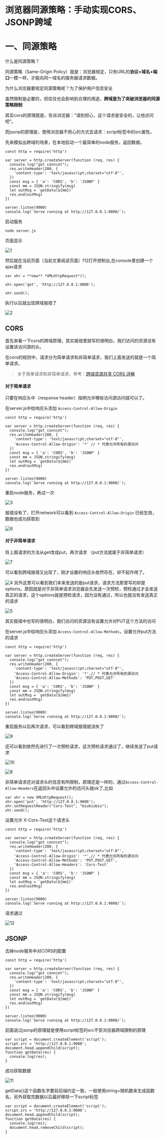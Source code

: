 # 浏览器同源策略：手动实现CORS、JSONP跨域

# 一、同源策略

什么是同源策略？

同源策略（Same-Origin Policy）就是：浏览器规定，只有URL的**协议+域名+端口**一模一样，才能向同一域名的服务器请求数据。

为什么浏览器要规定同源策略呢？为了保护用户信息安全

 虽然限制是必要的，但往往也会影响到合理的用途，**跨域是为了突破浏览器的同源策略限制**

其实cors的原理就是，告诉浏览器："请别担心，这个请求是安全的，让他访问吧"。

而jsonp的原理是，使用浏览器不担心的方式去请求：script标签中的src属性。

先来模拟出跨域的场景，在本地启动一个最简单的node服务，返回数据。

```
const http = require('http')

var server = http.createServer(function (req, res) {
  console.log("got conncet");
  res.writeHeader(200, {
    'content-type': 'text/javascript;charset="utf-8"',
  })
  const msg = { 'a': 'CORS', 'b': 'JSONP' }
  const mm = JSON.stringify(msg)
  let outMsg = `getData(${mm})`
  res.end(outMsg)
})

server.listen(9000)
console.log(`Serve running at http://127.0.0.1:9000/`);
```

启动服务

```
node server.js
```

页面显示

![1](https://gitee.com/youknowHRT/document/raw/master/imgs/2.png)

然后就在当前页面（当前文章阅读页面）f12打开控制台,在console里创建一个ajax请求

```
var xhr = **new** *XMLHttpRequest*();

xhr.open('get', 'http://127.0.0.1:9000');

xhr.send();
```

执行以后就出现跨域报错了

![2](https://gitee.com/youknowHRT/document/raw/master/imgs/1.png)

## CORS

首先来看一下cors的跨域原理，其实报错里就写的很明白，我们访问的资源没有设置该访问源的头。

在cors的规则中，请求分为简单请求和非简单请求，我们上面发送的就是一个简单请求。

> 关于简单请求和非简单请求，参考：[跨域资源共享 CORS 详解](http://www.ruanyifeng.com/blog/2016/04/cors.html)

#### 对于简单请求

只要在响应头中（response header）指明允许哪些访问源访问就可以了。

在server.js中给响应头添加 `Access-Control-Allow-Origin`

```
const http = require('http')

var server = http.createServer(function (req, res) {
  console.log("got conncet");
  res.writeHeader(200, {
    'content-type': 'text/javascript;charset="utf-8"',
    'Access-Control-Allow-Origin': '*' // * 代表允许所有的源访问
  })
  const msg = { 'a': 'CORS', 'b': 'JSONP' }
  const mm = JSON.stringify(msg)
  let outMsg = `getData(${mm})`
  res.end(outMsg)
})

server.listen(9000)
console.log(`Serve running at http://127.0.0.1:9000/`);
```

重启node服务，再试一次

![3](https://gitee.com/youknowHRT/document/raw/master/imgs/3.png)

报错没有了，打开network可以看到 `Access-Control-Allow-Origin` 已经生效，数据也成功获取到

![6](https://gitee.com/youknowHRT/document/raw/master/imgs/4.png)





#### 对于非简单请求

将上面请求的方法从get改成put，再次请求 （put方法就属于非简单请求）

![7](https://gitee.com/youknowHRT/document/raw/master/imgs/8.png)

可以看到跨域报错又出现了，刚才设置的响应头依然存在，却不起作用了。

![4](https://gitee.com/youknowHRT/document/raw/master/imgs/6.png) 另外这里可以看到我们本来发送的是put请求，请求方法那里写的却是options。原因就是对于非简单请求浏览器会先发送一次预检，预检通过才会发送真正的请求，这个options就是预检请求，因为没有通过，所以也就没有发送真正的请求

![5](https://gitee.com/youknowHRT/document/raw/master/imgs/5.png)

其实报错中也写的很明白，我们访问的资源没有设置允许对PUT这个方法的访问

在server.js中给响应头添加 `Access-Control-Allow-Methods`，设置允许put方法的请求

```
const http = require('http')

var server = http.createServer(function (req, res) {
  console.log("got conncet");
  res.writeHeader(200, {
    'content-type': 'text/javascript;charset="utf-8"',
    'Access-Control-Allow-Origin': '*',// * 代表允许所有的源访问
    'Access-Control-Allow-Methods': 'PUT,POST,GET'
  })
  const msg = { 'a': 'CORS', 'b': 'JSONP' }
  const mm = JSON.stringify(msg)
  let outMsg = `getData(${mm})`
  res.end(outMsg)
})

server.listen(9000)
console.log(`Serve running at http://127.0.0.1:9000/`);
```

重启服务以后再次请求，可以看到跨域报错就消失了

![9](https://gitee.com/youknowHRT/document/raw/master/imgs/9.png)

还可以看到依然先进行了一次预检请求，这次预检请求通过了，继续发送了put请求

![10](https://gitee.com/youknowHRT/document/raw/master/imgs/11.png)

![8](https://gitee.com/youknowHRT/document/raw/master/imgs/7.png)

非简单请求还对请求头的信息有所限制，原理还是一样的，通过`Access-Control-Allow-Headers`在返回头中设置允许的访问头就ok了,比如

```
var xhr = new XMLHttpRequest();
xhr.open('put', 'http://127.0.0.1:9000');
xhr.setRequestHeader("Cors-Test", "biubiubiu");
xhr.send();
```

设置允许 X-Corx-Test这个请求头

```
const http = require('http')

var server = http.createServer(function (req, res) {
  console.log("got conncet");
  res.writeHeader(200, {
    'content-type': 'text/javascript;charset="utf-8"',
    'Access-Control-Allow-Origin': '*',// * 代表允许所有的源访问
    'Access-Control-Allow-Methods': 'PUT,POST,GET',
    'Access-Control-Allow-Headers': 'Cors-Test'
  })
  const msg = { 'a': 'CORS', 'b': 'JSONP' }
  const mm = JSON.stringify(msg)
  let outMsg = `getData(${mm})`
  res.end(outMsg)
})

server.listen(9000)
console.log(`Serve running at http://127.0.0.1:9000/`);
```

请求通过

![12](https://gitee.com/youknowHRT/document/raw/master/imgs/12.png)

## JSONP

去掉node服务中对CORS的配置

```
const http = require('http')

var server = http.createServer(function (req, res) {
  console.log("got conncet");
  res.writeHeader(200, {
    'content-type': 'text/javascript;charset="utf-8"',
  })
  const msg = { 'a': 'CORS', 'b': 'JSONP' }
  const mm = JSON.stringify(msg)
  let outMsg = `getData(${mm})`
  res.end(outMsg)
})

server.listen(9000)
console.log(`Serve running at http://127.0.0.1:9000/`);
```

前面说过jsonp的原理就是使用script标签的src不受浏览器跨域限制的原理

```
var script = document.createElement('script');
script.src = 'http://127.0.0.1:9000';
document.head.appendChild(script);
function getData(res) {
  console.log(res);
}
```

成功获取数据

![11](https://gitee.com/youknowHRT/document/raw/master/imgs/10.png)



getData()这个函数名字要前后端约定一致，一般使用string+随机数来生成函数名，另外获取完数据以后最好移除一下script标签

```
var script = document.createElement('script');
script.src = 'http://127.0.0.1:9000';
document.head.appendChild(script);
function getData(res) {
  console.log(res);
  document.head.removeChild(script);
}
```

